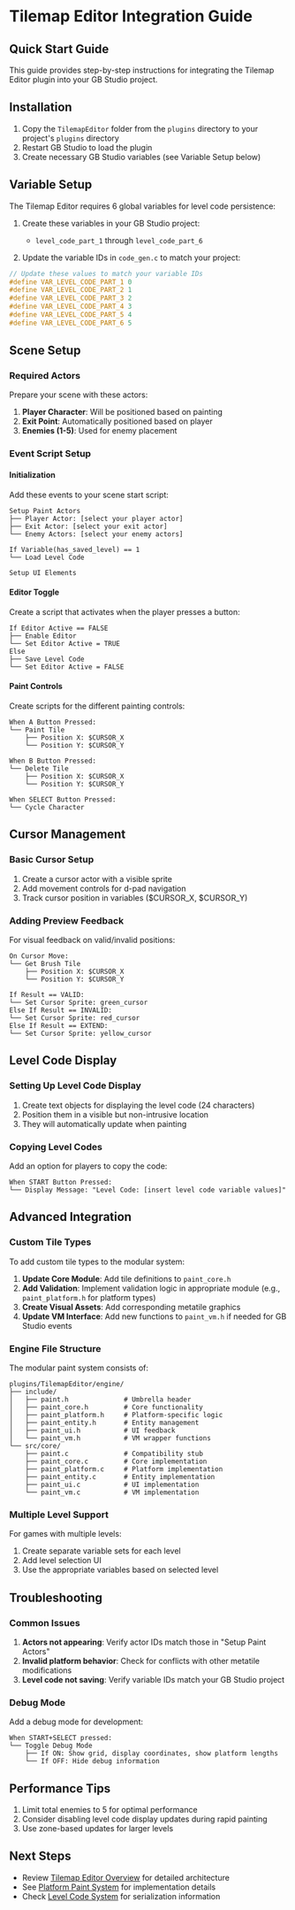 # Tilemap Editor Integration Guide

## Quick Start Guide

This guide provides step-by-step instructions for integrating the Tilemap Editor plugin into your GB Studio project.

## Installation

1. Copy the `TilemapEditor` folder from the `plugins` directory to your project's `plugins` directory
2. Restart GB Studio to load the plugin
3. Create necessary GB Studio variables (see Variable Setup below)

## Variable Setup

The Tilemap Editor requires 6 global variables for level code persistence:

1. Create these variables in your GB Studio project:

   - `level_code_part_1` through `level_code_part_6`

2. Update the variable IDs in `code_gen.c` to match your project:

```c
// Update these values to match your variable IDs
#define VAR_LEVEL_CODE_PART_1 0
#define VAR_LEVEL_CODE_PART_2 1
#define VAR_LEVEL_CODE_PART_3 2
#define VAR_LEVEL_CODE_PART_4 3
#define VAR_LEVEL_CODE_PART_5 4
#define VAR_LEVEL_CODE_PART_6 5
```

## Scene Setup

### Required Actors

Prepare your scene with these actors:

1. **Player Character**: Will be positioned based on painting
2. **Exit Point**: Automatically positioned based on player
3. **Enemies (1-5)**: Used for enemy placement

### Event Script Setup

#### Initialization

Add these events to your scene start script:

```
Setup Paint Actors
├── Player Actor: [select your player actor]
├── Exit Actor: [select your exit actor]
└── Enemy Actors: [select your enemy actors]

If Variable(has_saved_level) == 1
└── Load Level Code

Setup UI Elements
```

#### Editor Toggle

Create a script that activates when the player presses a button:

```
If Editor Active == FALSE
├── Enable Editor
└── Set Editor Active = TRUE
Else
├── Save Level Code
└── Set Editor Active = FALSE
```

#### Paint Controls

Create scripts for the different painting controls:

```
When A Button Pressed:
└── Paint Tile
    ├── Position X: $CURSOR_X
    └── Position Y: $CURSOR_Y

When B Button Pressed:
└── Delete Tile
    ├── Position X: $CURSOR_X
    └── Position Y: $CURSOR_Y

When SELECT Button Pressed:
└── Cycle Character
```

## Cursor Management

### Basic Cursor Setup

1. Create a cursor actor with a visible sprite
2. Add movement controls for d-pad navigation
3. Track cursor position in variables ($CURSOR_X, $CURSOR_Y)

### Adding Preview Feedback

For visual feedback on valid/invalid positions:

```
On Cursor Move:
└── Get Brush Tile
    ├── Position X: $CURSOR_X
    └── Position Y: $CURSOR_Y

If Result == VALID:
└── Set Cursor Sprite: green_cursor
Else If Result == INVALID:
└── Set Cursor Sprite: red_cursor
Else If Result == EXTEND:
└── Set Cursor Sprite: yellow_cursor
```

## Level Code Display

### Setting Up Level Code Display

1. Create text objects for displaying the level code (24 characters)
2. Position them in a visible but non-intrusive location
3. They will automatically update when painting

### Copying Level Codes

Add an option for players to copy the code:

```
When START Button Pressed:
└── Display Message: "Level Code: [insert level code variable values]"
```

## Advanced Integration

### Custom Tile Types

To add custom tile types to the modular system:

1. **Update Core Module**: Add tile definitions to `paint_core.h`
2. **Add Validation**: Implement validation logic in appropriate module (e.g., `paint_platform.h` for platform types)
3. **Create Visual Assets**: Add corresponding metatile graphics
4. **Update VM Interface**: Add new functions to `paint_vm.h` if needed for GB Studio events

### Engine File Structure

The modular paint system consists of:

```
plugins/TilemapEditor/engine/
├── include/
│   ├── paint.h              # Umbrella header
│   ├── paint_core.h         # Core functionality
│   ├── paint_platform.h     # Platform-specific logic
│   ├── paint_entity.h       # Entity management
│   ├── paint_ui.h           # UI feedback
│   └── paint_vm.h           # VM wrapper functions
└── src/core/
    ├── paint.c              # Compatibility stub
    ├── paint_core.c         # Core implementation
    ├── paint_platform.c     # Platform implementation
    ├── paint_entity.c       # Entity implementation
    ├── paint_ui.c           # UI implementation
    └── paint_vm.c           # VM implementation
```

### Multiple Level Support

For games with multiple levels:

1. Create separate variable sets for each level
2. Add level selection UI
3. Use the appropriate variables based on selected level

## Troubleshooting

### Common Issues

1. **Actors not appearing**: Verify actor IDs match those in "Setup Paint Actors"
2. **Invalid platform behavior**: Check for conflicts with other metatile modifications
3. **Level code not saving**: Verify variable IDs match your GB Studio project

### Debug Mode

Add a debug mode for development:

```
When START+SELECT pressed:
└── Toggle Debug Mode
    ├── If ON: Show grid, display coordinates, show platform lengths
    └── If OFF: Hide debug information
```

## Performance Tips

1. Limit total enemies to 5 for optimal performance
2. Consider disabling level code display updates during rapid painting
3. Use zone-based updates for larger levels

## Next Steps

- Review [Tilemap Editor Overview](tilemap-editor-plugin.md) for detailed architecture
- See [Platform Paint System](platform-paint-system.md) for implementation details
- Check [Level Code System](level-code-system.md) for serialization information
